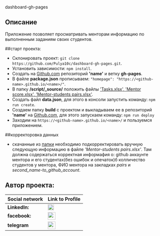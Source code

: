  dashboard-gh-pages

## Описание
Приложение позволяет просматривать менторам информацию по выполненным заданиям своих студентов.

##старт проекта:
- Склонировать проект: `git clone https://github.com/Pulya10c/dashboard-gh-pages.git`.
- Установить зависимости: `npm install`.
- Создать на [Github.com](https://github.com) репозиторий **'name'** и ветку **gh-pages**.
- В файле **package.json** прописываем: `"homepage": "https://<github-name>.github.io/<name>/"`.
- В папку **/script/_source/** положить файлы ['Tasks.xlsx', 'Mentor score.xlsx', 'Mentor-students pairs.xlsx'](https://drive.google.com/drive/folders/1ULj8KjnNNCgUdGunQ1TY00dNbCsqAsHW).
- Создать файл **data.json**, для этого в консоли запустить команду: `npm run create`.
- Создаем папку **build** с проектом и выкладываем ее в репозиторий **'name'** на [Github.com](https://github.com), для этого запускаем команду: `npm run deploy`
- Заходим на `https://<github-name>.github.io/<name>/` и пользуемся приложением.

##корректоровка данных
- скачанные из [папки](https://drive.google.com/drive/folders/1ULj8KjnNNCgUdGunQ1TY00dNbCsqAsHW) необходимо подкорректировать вручную следующую информацию в файле *'Mentor-students pairs.xlsx'*. Там должна содержаться корректная информафия о: github аккаунте ментора и его студентах(без ошибок и опечаток)б колличество студентов у ментора, ФИО ментора на закладках *pairs* и *second_name-to_github_account*.

## Автор проекта:
Social network | Link to Profile
-----|-----
**LinkedIn:** | [<img src="https://upload.wikimedia.org/wikipedia/commons/thumb/0/01/LinkedIn_Logo.svg/1280px-LinkedIn_Logo.svg.png" height="20" />](https://www.linkedin.com/in/aleh-serhiyenia-b11486a7/)
**facebook:** | [<img src="https://www.shoutmeloud.com/wp-content/uploads/2010/05/facebooklogo.jpg" height="25" />](https://web.facebook.com/profile.php?id=100011117050051&ref=bookmarks)
**telegram** | [<img src="https://upload.wikimedia.org/wikipedia/commons/8/82/Telegram_logo.svg" height="25" />](https://t.me/Pulya10c)

